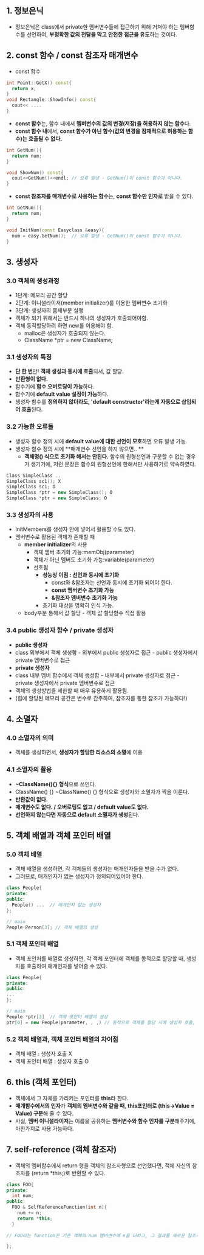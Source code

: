 ## 1. 정보은닉
- 정보은닉은 class에서 private한 멤버변수들에 접근하기 위해 거쳐야 하는 멤버함수를 선언하여, **부정확한 값의 전달을 막고 안전한 접근을 유도**하는 것이다.


## 2. const 함수 / const 참조자 매개변수
- const 함수
```cpp
int Point::GetX() const{
  return x;
}
void Rectangle::ShowInfo() const{
  cout<< ....
}
```
  - **const 함수**는, 함수 내에서 **멤버변수의 값의 변경(저장)을 허용하지 않는 함수**다.
  - **const 함수 내**에서, **const 함수가 아닌 함수(값의 변경을 잠재적으로 허용하는 함수)는 호출될 수 없다.**
```cpp
int GetNum(){
  return num;
}

void ShowNum() const{
  cout<<GetNum()<<endl; // 오류 발생 - GetNum()이 const 함수가 아니다.
}
```
  - **const 참조자를 매개변수로 사용하는 함수**는, **const 함수만 인자로** 받을 수 있다.
```cpp
int GetNum(){
  return num;
}

void InitNum(const Easyclass &easy){
  num = easy.GetNum();  // 오류 발생 - GetNum()이 const 함수가 아니다.
}
```


## 3. 생성자

### 3.0 객체의 생성과정
 - 1단계: 메모리 공간 할당
 - 2단계: 이니셜라이저(member initializer)를 이용한 멤버변수 초기화
 - 3단계: 생성자의 몸체부분 실행
 - 객체가 되기 위해서는 반드시 하나의 생성자가 호출되어야함.
 - 객체 동적할당하려 하면 new를 이용해야 함.
    - malloc은 생성자가 호출되지 않는다.
    - ClassName *ptr = new ClassName;

### 3.1 생성자의 특징
 - **단 한 번**만! **객체 생성과 동시에 호출**되서, 값 할당.
 - **반환형이 없다.**
 - 함수기에 **함수 오버로딩이 가능**하다.
 - 함수기에 **default value 설정이 가능**하다.
 - 생성자 함수를 **정의하지 않더라도, 'default constructor'라는게 자동으로 삽입되어 호출**된다.

### 3.2 가능한 오류들
 - 생성자 함수 정의 시에 **default value에 대한 선언이 모호**하면 오류 발생 가능.
 - 생성자 함수 정의 시에 **매개변수 선언을 하지 않으면.. **
   - **객체명() 식으로 초기화 해서는 안된다.** 함수의 원형선언과 구분할 수 없는 경우가 생기기에, 저런 문장은 함수의 원형선언에 한해서만 사용하기로 약속하였다.
```cpp
Class SimpleClass ..
SimpleClass sc1(); X
SimpleClass sc1; O
SimpleClass *ptr = new SimpleClass(); O
SimpleClass *ptr = new SimpleClass; O
```

### 3.3 생성자의 사용
 - InitMembers를 생성자 안에 넣어서 활용할 수도 있다.
 - 멤버변수로 활용된 객체가 존재할 때
   - **member initializer**의 사용 
     - 객체 멤버 초기화 가능:memObj(parameter)
     - 객체가 아닌 멤버도 초기화 가능:variable(parameter)
     - 선호됨
       - **성능상 이점 : 선언과 동시에 초기화**
          - const와 &참조자는 선언과 동시에 초기화 되어야 한다.
          - **const 멤버변수 초기화 가능**
          - **&참조자 멤버변수 초기화 가능**
       - 초기화 대상을 명확히 인식 가능.
   - body부분 통해서 값 할당 - 객체 값 할당함수 직접 활용

### 3.4 public 생성자 함수 / private 생성자
 - **public 생성자**
  - class 외부에서 객체 생성함 - 외부에서 public 생성자로 접근 - public 생성자에서 private 멤버변수로 접근
 - **private 생성자**
  - class 내부 멤버 함수에서 객체 생성함 - 내부에서 private 생성자로 접근 - private 생성자에서 private 멤버변수로 접근
  - 객체의 생성방법을 제한할 때 매우 유용하게 활용됨.
  - (힙에 할당된 메모리 공간은 변수로 간주하여, 참조자를 통한 참조가 가능하다!)


## 4. 소멸자

### 4.0 소멸자의 의미
 - 객체를 생성하면서, **생성자가 할당한 리소스의 소멸**에 이용

### 4.1 소멸자의 활용
 - **~ClassName(){} 형식**으로 쓰인다.
  - ClassName() {} ~ClassName() {} 형식으로 생성자와 소멸자가 짝을 이룬다.
 - **반환값이 없다.**
 - **매개변수도 없다. / 오버로딩도 없고 / default value도 없다.**
 - **선언하지 않는다면 자동으로 default 소멸자가 생성**된다.

## 5. 객체 배열과 객체 포인터 배열

### 5.0 객체 배열
 - 객체 배열을 생성하면, 각 객체들의 생성자는 매개인자들을 받을 수가 없다.
 - 그러므로, 매개인자가 없는 생성자가 정의되어있어야 한다.
```cpp
class People{
private:
public:
  People() ...  // 매개인자 없는 생성자
};

// main
People Person[3]; // 객체 배열의 생성
```

### 5.1 객체 포인터 배열
 - 객체 포인처를 배열로 생성하면, 각 객체 포인터에 객체를 동적으로 할당할 때, 생성자를 호출하여 매개인자를 넣어줄 수 있다.
```cpp
class People{
private:
public:
...
};

// main
People *ptr[3]  // 객체 포인터 배열의 생성
ptr[0] = new People(parameter, , ,) // 동적으로 객체를 할당 시에 생성자 호출, 매개인자 넣기
```

### 5.2 객체 배열과, 객체 포인터 배열의 차이점
 - 객체 배열 : 생성자 호출 X
 - 객체 포인터 배열 : 생성자 호출 O
 
## 6. this (객체 포인터)
 - 객체에서 그 자체를 가리키는 포인터를 **this**라 한다.
 - **매개함수에서의 인자**가 **객체의 멤버변수와 같을 때**, **this포인터로 (this->Value = Value) 구분**해 줄 수 있다.
 - 사실, **멤버 이니셜라이저**는 이름을 공유하는 **멤버변수와 함수 인자를 구분**해주기에, 마찬가지로 사용 가능하다.

## 7. self-reference (객체 참조자)
 - 객체의 멤버함수에서 return 형을 객체의 참조자형으로 선언했다면, 객체 자신의 참조자를 (return \*this;)로 반환할 수 있다.
```cpp
class FOO{
private:
  int num;
public:
  FOO & SelfReferenceFunction(int n){
    num += n;
    return *this;
  }
  
// FOO라는 function은 기존 객체의 num 멤버변수에 n을 더하고, 그 결과를 새로운 참조자로 반환하는 멤버함수다..!

};
```
 
 

